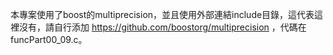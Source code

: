 本專案使用了boost的multiprecision，並且使用外部連結include目錄，這代表這裡沒有，請自行添加 https://github.com/boostorg/multiprecision
，代碼在funcPart00_09.c。
